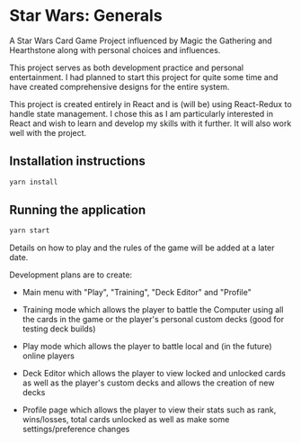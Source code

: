 # Star Wars: Generals
A Star Wars Card Game Project influenced by Magic the Gathering and Hearthstone along with personal choices and influences.

This project serves as both development practice and personal entertainment. I had planned to start this project for quite some time and have created comprehensive designs for the entire system.

This project is created entirely in React and is (will be) using React-Redux to handle state management. I chose this as I am particularly interested in React and wish to learn and develop my skills with it further. It will also work well with the project.

## Installation instructions

```sh
yarn install
```

## Running the application

```sh
yarn start
```

Details on how to play and the rules of the game will be added at a later date.

Development plans are to create:
* Main menu with "Play", "Training", "Deck Editor" and "Profile"

* Training mode which allows the player to battle the Computer using all the cards in the game or the player's personal custom decks (good for testing deck builds)

* Play mode which allows the player to battle local and (in the future) online players

* Deck Editor which allows the player to view locked and unlocked cards as well as the player's custom decks and allows the creation of new decks

* Profile page which allows the player to view their stats such as rank, wins/losses, total cards unlocked as well as make some settings/preference changes
